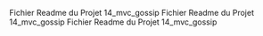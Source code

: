 Fichier Readme du Projet 14_mvc_gossip
Fichier Readme du Projet 14_mvc_gossip
Fichier Readme du Projet 14_mvc_gossip
